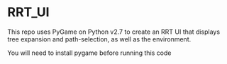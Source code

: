 # RRT_UI

This repo uses PyGame on Python v2.7 to create an RRT UI that displays tree expansion and path-selection, as well as the environment.

You will need to install pygame before running this code
